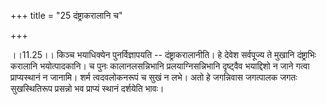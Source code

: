 +++
title = "25 दंष्ट्राकरालानि च"

+++
  
  
।।11.25।। किञ्च भयाधिक्येन पुनर्विज्ञापयति -- दंष्ट्राकरालानीति। हे देवेश
सर्वपूज्य ते मुखानि दंष्ट्राभिः करालानि भयोत्पादकानि। च पुनः
कालानलसन्निभानि प्रलयाग्निसन्निभानि दृष्ट्वैव भयाद्दिशो न जाने गत्वा
प्राप्यस्थानं न जानामि। शर्म त्वदवलोकनरूपं च सुखं न लभे। अतो हे
जगन्निवास जगत्पालक जगतः सुखस्थितिरूप प्रसन्नो भव प्राप्यं स्थानं
दर्शयेति भावः।  
  
